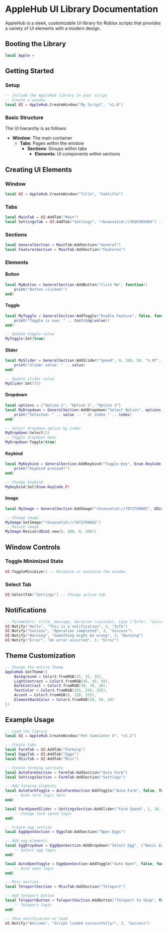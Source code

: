 # AppleHub UI Library Documentation

AppleHub is a sleek, customizable UI library for Roblox scripts that provides a variety of UI elements with a modern design.

## Booting the Library

```lua
local Apple = 
```

## Getting Started

### Setup

```lua
-- Include the AppleHub library in your script
-- Create a window
local UI = AppleHub.CreateWindow("My Script", "v1.0")
```

### Basic Structure

The UI hierarchy is as follows:
- **Window**: The main container
  - **Tabs**: Pages within the window
    - **Sections**: Groups within tabs
      - **Elements**: UI components within sections

## Creating UI Elements

### Window

```lua
local UI = AppleHub.CreateWindow("Title", "Subtitle")
```

### Tabs

```lua
local MainTab = UI:AddTab("Main")
local SettingsTab = UI:AddTab("Settings", "rbxassetid://3926305904") -- With icon
```

### Sections

```lua
local GeneralSection = MainTab:AddSection("General")
local FeaturesSection = MainTab:AddSection("Features")
```

### Elements

#### Button

```lua
local MyButton = GeneralSection:AddButton("Click Me", function()
    print("Button clicked!")
end)
```

#### Toggle

```lua
local MyToggle = GeneralSection:AddToggle("Enable Feature", false, function(value)
    print("Toggle is now: " .. tostring(value))
end)

-- Update toggle value
MyToggle:Set(true)
```

#### Slider

```lua
local MySlider = GeneralSection:AddSlider("Speed", 0, 100, 50, "%.0f", function(value)
    print("Slider value: " .. value)
end)

-- Update slider value
MySlider:Set(75)
```

#### Dropdown

```lua
local options = {"Option 1", "Option 2", "Option 3"}
local MyDropdown = GeneralSection:AddDropdown("Select Option", options, 1, function(value, index)
    print("Selected: " .. value .. " at index " .. index)
end)

-- Select dropdown option by index
MyDropdown:Select(2)
-- Toggle dropdown menu
MyDropdown:Toggle(true)
```

#### Keybind

```lua
local MyKeybind = GeneralSection:AddKeybind("Toggle Key", Enum.KeyCode.E, function()
    print("Keybind pressed!")
end)

-- Change keybind
MyKeybind:Set(Enum.KeyCode.F)
```

#### Image

```lua
local MyImage = GeneralSection:AddImage("rbxassetid://7072706001", UDim2.new(0, 150, 0, 150))

-- Change image
MyImage:SetImage("rbxassetid://7072706002")
-- Resize image
MyImage:Resize(UDim2.new(0, 200, 0, 200))
```

## Window Controls

### Toggle Minimized State

```lua
UI:ToggleMinimize() -- Minimize or maximize the window
```

### Select Tab

```lua
UI:SelectTab("Settings") -- Change active tab
```

## Notifications

```lua
-- Parameters: title, message, duration (seconds), type ("Info", "Success", "Warning", "Error")
UI:Notify("Hello", "This is a notification", 3, "Info")
UI:Notify("Success", "Operation completed", 3, "Success")
UI:Notify("Warning", "Something might be wrong", 3, "Warning")
UI:Notify("Error", "An error occurred", 3, "Error")
```

## Theme Customization

```lua
-- Change the entire theme
AppleHub.SetTheme({
    Background = Color3.fromRGB(35, 35, 35),
    LightContrast = Color3.fromRGB(45, 45, 45),
    DarkContrast = Color3.fromRGB(30, 30, 30),
    TextColor = Color3.fromRGB(255, 255, 255),
    Accent = Color3.fromRGB(0, 120, 255),
    ElementBackColor = Color3.fromRGB(50, 50, 50)
})
```

## Example Usage

```lua
-- Load the library
local UI = AppleHub.CreateWindow("Pet Simulator X", "v1.2")

-- Create tabs
local FarmTab = UI:AddTab("Farming")
local EggsTab = UI:AddTab("Eggs")
local MiscTab = UI:AddTab("Misc")

-- Create farming sections
local AutoFarmSection = FarmTab:AddSection("Auto Farm")
local SettingsSection = FarmTab:AddSection("Settings")

-- Add farming elements
local AutoFarmToggle = AutoFarmSection:AddToggle("Auto Farm", false, function(value)
    -- Auto farm logic here
end)

local FarmSpeedSlider = SettingsSection:AddSlider("Farm Speed", 1, 10, 5, "%.0f", function(value)
    -- Change farm speed logic
end)

-- Create egg section
local EggOpenSection = EggsTab:AddSection("Open Eggs")

-- Add egg elements
local EggDropdown = EggOpenSection:AddDropdown("Select Egg", {"Basic Egg", "Rare Egg", "Legendary Egg"}, 1, function(value)
    -- Select egg logic
end)

local AutoOpenToggle = EggOpenSection:AddToggle("Auto Open", false, function(value)
    -- Auto open logic
end)

-- Misc section
local TeleportSection = MiscTab:AddSection("Teleport")

-- Add teleport button
local TeleportButton = TeleportSection:AddButton("Teleport to Shop", function()
    -- Teleport logic
end)

-- Show notification on load
UI:Notify("Welcome", "Script loaded successfully!", 3, "Success")
```
